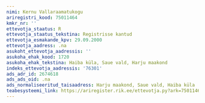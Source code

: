 ```yaml
---
nimi: Kernu Vallaraamatukogu
ariregistri_kood: 75011464
kmkr_nr: ''
ettevotja_staatus: R
ettevotja_staatus_tekstina: Registrisse kantud
ettevotja_esmakande_kpv: 29.09.2000
ettevotja_aadress: .na
asukoht_ettevotja_aadressis: ''
asukoha_ehak_kood: 1720
asukoha_ehak_tekstina: Haiba küla, Saue vald, Harju maakond
indeks_ettevotja_aadressis: '76301'
ads_adr_id: 2674618
ads_ads_oid: .na
ads_normaliseeritud_taisaadress: Harju maakond, Saue vald, Haiba küla
teabesysteemi_link: https://ariregister.rik.ee/ettevotja.py?ark=75011464&ref=rekvisiidid
---
```

